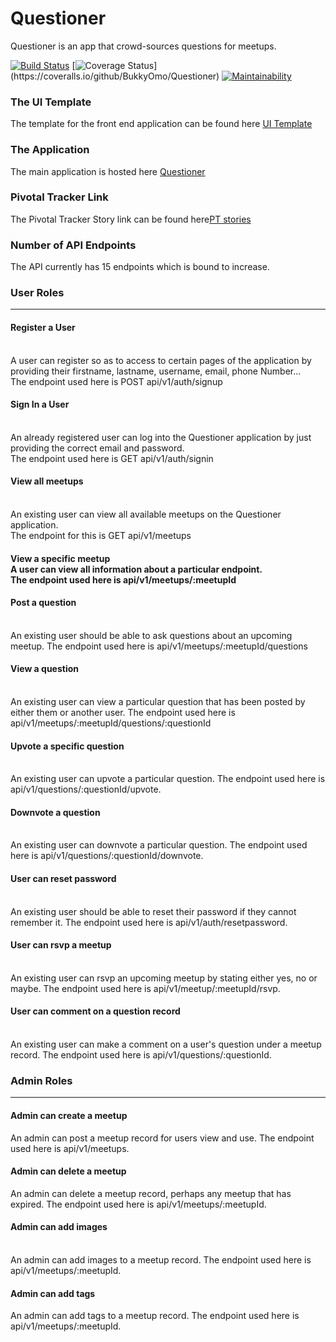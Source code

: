 # Questioner
Questioner is an app that crowd-sources questions for meetups.

[![Build Status](https://travis-ci.org/BukkyOmo/Questioner.svg?branch=server)](https://travis-ci.org/BukkyOmo/Questioner)
[![Coverage Status](https://coveralls.io/repos/github/BukkyOmo/Questioner/badge.svg?branch=server&kill_cache=1")](https://coveralls.io/github/BukkyOmo/Questioner)
[![Maintainability](https://api.codeclimate.com/v1/badges/908298e713ba426ef975/maintainability)](https://codeclimate.com/github/BukkyOmo/Questioner/maintainability)


<h3>The UI Template</h3> 

The template for the front end application can be found here <a href="https://bukkyomo.github.io/Questioner/UI/indexpage.html">UI Template</a><br>

<h3>The Application<br></h3>

The main application is hosted here <a href="#">Questioner</a><br>


<h3>Pivotal Tracker Link</h3>
The Pivotal Tracker Story link can be found here<a href="https://www.pivotaltracker.com/n/projects/2232154">PT stories</a><br>

<h3>Number of API Endpoints</h3>
The API currently has 15 endpoints which is bound to increase.<br>

<h3>User Roles</h3><hr>
<h4>Register a User</h4><br>
A user can register so as to access to certain pages of the application by providing their firstname, lastname, username, email, phone Number...<br>The endpoint used here is POST api/v1/auth/signup<br>



<h4>Sign In a User</h4><br>
An already registered user can log into the Questioner application by just providing the correct email and password.<br>The endpoint used here is GET api/v1/auth/signin<br>



<h4>View all meetups</h4><br>
An existing user can view all available meetups on the Questioner application.<br>The endpoint for this is GET api/v1/meetups<br>



<h4>View a specific meetup<br>
A user can view all information about a particular endpoint.<br>The endpoint used here is api/v1/meetups/:meetupId<br>


<h4>Post a question</h4><br>
An existing user should be able to ask questions about an upcoming meetup. The endpoint used here is api/v1/meetups/:meetupId/questions<br>


<h4>View a question</h4><br>
An existing user can view a particular question that has been posted by either them or another user. The endpoint used here is api/v1/meetups/:meetupId/questions/:questionId<br>


<h4>Upvote a specific question</h4><br>
An existing user can upvote a particular question. The endpoint used here is api/v1/questions/:questionId/upvote.<br>


<h4>Downvote a question</h4><br>
An existing user can downvote a particular question. The endpoint used here is api/v1/questions/:questionId/downvote.<br>


<h4>User can reset password</h4><br>
An existing user should be able to reset their password if they cannot remember it. The endpoint used here is 
api/v1/auth/resetpassword.<br>


<h4>User can rsvp a meetup</h4><br>
An existing user can rsvp an upcoming meetup by stating either yes, no or maybe. The endpoint used here is api/v1/meetup/:meetupId/rsvp.<br>


<h4>User can comment on a question record</h4><br>
An existing user can make a comment on a user's question under a meetup record. The endpoint used here is api/v1/questions/:questionId.<br>

<h3>Admin Roles</h3><hr>
<h4>Admin can create a meetup</h4>
An admin can post a meetup record for users view and use. The endpoint used here is api/v1/meetups.<br>


<h4>Admin can delete a meetup</h4>
An admin can delete a meetup record, perhaps any meetup that has expired. The endpoint used here is api/v1/meetups/:meetupId.<br>


<h4>Admin can add images</h4><br>
An admin can add images to a meetup record. The endpoint used here is api/v1/meetups/:meetupId.<br>

<h4>Admin can add tags</h4>
An admin can add tags to a meetup record. The endpoint used here is api/v1/meetups/:meetupId.<br>
